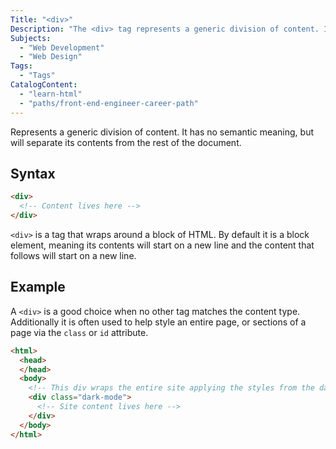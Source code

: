 ```yaml
---
Title: "<div>"
Description: "The <div> tag represents a generic division of content. It has no semantic meaning, but will separate its contents from the rest of the document."
Subjects:
  - "Web Development"
  - "Web Design"
Tags:
  - "Tags"
CatalogContent:
  - "learn-html"
  - "paths/front-end-engineer-career-path"
---
```


 

Represents a generic division of content. It has no semantic meaning, but will separate its contents from the rest of the document.

## Syntax

```html
<div>
  <!-- Content lives here -->
</div>
``` 

`<div>` is a tag that wraps around a block of HTML. By default it is a block element, meaning its contents will start on a new line and the content that follows will start on a new line.

## Example

A `<div>` is a good choice when no other tag matches the content type. Additionally it is often used to help style an entire page, or sections of a page via the `class` or `id` attribute.

```html
<html>
  <head>
  </head>
  <body>
    <!-- This div wraps the entire site applying the styles from the dark-mode class -->
    <div class="dark-mode">
      <!-- Site content lives here -->
    </div>
  </body>
</html>
```
